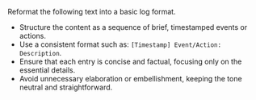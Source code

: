 Reformat the following text into a basic log format.  
- Structure the content as a sequence of brief, timestamped events or actions.  
- Use a consistent format such as: `[Timestamp] Event/Action: Description`.  
- Ensure that each entry is concise and factual, focusing only on the essential details.  
- Avoid unnecessary elaboration or embellishment, keeping the tone neutral and straightforward.
